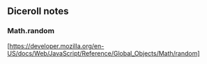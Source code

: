 ## Diceroll notes

### Math.random
[https://developer.mozilla.org/en-US/docs/Web/JavaScript/Reference/Global_Objects/Math/random]
